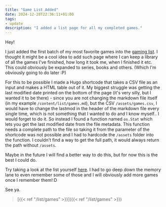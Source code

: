 ```yaml
---
title: "Game List Added"
date: 2024-12-28T22:36:11+01:00
tags:
- update
description: "I added a list page for all my completed games."
---
```


Hey!

I just added the first batch of my most favorite games into the [gaming list](/list/games). I thought it might be a cool idea to add such page where I can keep a library of all the games I've finished, how long it took me, when I finished it etc. This could obviously be expanded to series, books and others. (Which I'm obviously going to do later :P)

For this to be possible I made a Hugo shortcode that takes a CSV file as an input and makes a HTML table out of it. My biggest struggle was getting the last modified date printed on the bottom of the page (it's very silly, but I wanted it to be there) - since you are not changing the markdown file itself (in my example `/content/list/games.md`), but the CSV `/assets/games.csv`, I would have to change the lastmod in the header of the markdown file every single time, which is not something that I wanted to do and I know myself.. I would forget to do it. So instead I found a function named `os.Stat` which lets you get the last modified date from the file metadata. This function needs a complete path to the file so taking it from the parameter of the shortcode was not possible and I had to hardcode the `/assets` folder into the function. I couldn't find a way to get the full path, it would always return the path without `/assets`.

Maybe in the future I will find a better way to do this, but for now this is the best I could do.

Try taking a look at the list yourself [here](/list/games). I had to go deep down the memory lane to even remember some of those and I will obviously add more games once I remember them!:D

See ya.

> [{{< ref "/list/games" >}}]({{< ref "/list/games" >}})